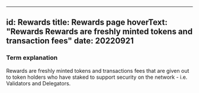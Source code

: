 
---
id: Rewards
title: Rewards page
hoverText: "Rewards
Rewards are freshly minted tokens and transaction fees"
date: 20220921
---

### Term explanation

Rewards are freshly minted tokens and transactions fees that are given out to token holders who have staked to support security on the network - i.e. Validators and Delegators. 